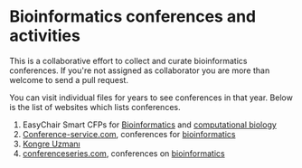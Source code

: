 # Bioinformatics conferences and activities 
This is a collaborative effort to collect and curate bioinformatics conferences. If you're not assigned as collaborator you are more than welcome to send a pull request.

You can visit individual files for years to see conferences in that year. Below is the list of websites which lists conferences.

1. EasyChair Smart CFPs for [Bioinformatics](https://easychair.org/cfp/topic.cgi?tid=148) and [computational biology](https://easychair.org/cfp/topic.cgi?tid=9402)
2. [Conference-service.com](https://www.conference-service.com/index.html), conferences for [bioinformatics](https://www.conference-service.com/conferences/bioinformatics.html)
3. [Kongre Uzmanı](http://www.kongreuzmani.com/)
4. [conferenceseries.com](https://www.conferenceseries.com/), conferences on [bioinformatics](https://www.conferenceseries.com/search-results/bioinformatics)
